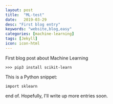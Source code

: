 ```yaml
---
layout: post
title:  "ML-test"
date:   2019-03-29
desc: "First blog entry"
keywords: "website,blog,easy"
categories: [machine-learning]
tags: [Jekyll]
icon: icon-html
---
```


First blog post about Machine Learning


```
>>> pip3 install scikit-learn
```
This is a Python snippet:

```
import sklearn
```

end of. Hopefully, I'll write up more entries soon.
